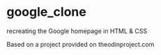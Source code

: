 google_clone
============

recreating the Google homepage in HTML &amp; CSS

Based on a project provided on theodinproject.com
